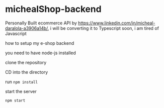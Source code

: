 # michealShop-backend

Personally Built ecommerce API by https://www.linkedin.com/in/micheal-daralola-a3906a14b/, i will be converting it to Typescript soon, i am tired of Javascript

how to setup my e-shop backend

you need to have node-js installed

clone the repository

CD into the directory

run `npm install`

start the server

`npm start`
